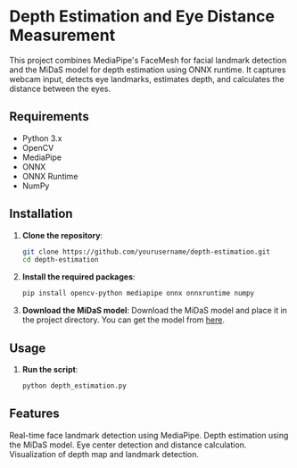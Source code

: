 # Depth Estimation and Eye Distance Measurement

This project combines MediaPipe's FaceMesh for facial landmark detection and the MiDaS model for depth estimation using ONNX runtime. It captures webcam input, detects eye landmarks, estimates depth, and calculates the distance between the eyes.

## Requirements

- Python 3.x
- OpenCV
- MediaPipe
- ONNX
- ONNX Runtime
- NumPy

## Installation

1. **Clone the repository**:
    ```bash
    git clone https://github.com/yourusername/depth-estimation.git
    cd depth-estimation
    ```

2. **Install the required packages**:
    ```bash
    pip install opencv-python mediapipe onnx onnxruntime numpy
    ```

3. **Download the MiDaS model**:
    Download the MiDaS model and place it in the project directory. You can get the model from [here](https://github.com/isl-org/MiDaS).

## Usage

1. **Run the script**:
    ```bash
    python depth_estimation.py
    ```

## Features
Real-time face landmark detection using MediaPipe.
Depth estimation using the MiDaS model.
Eye center detection and distance calculation.
Visualization of depth map and landmark detection.
